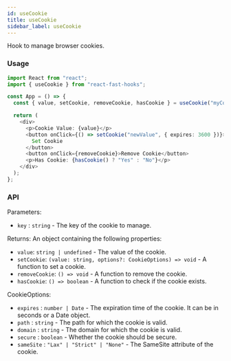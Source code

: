 ```yaml
---
id: useCookie
title: useCookie
sidebar_label: useCookie
---
```


Hook to manage browser cookies.

### Usage

```typescript
import React from "react";
import { useCookie } from "react-fast-hooks";

const App = () => {
  const { value, setCookie, removeCookie, hasCookie } = useCookie("myCookie");

  return (
    <div>
      <p>Cookie Value: {value}</p>
      <button onClick={() => setCookie("newValue", { expires: 3600 })}>
        Set Cookie
      </button>
      <button onClick={removeCookie}>Remove Cookie</button>
      <p>Has Cookie: {hasCookie() ? "Yes" : "No"}</p>
    </div>
  );
};
```

### API

Parameters:

- `key` : `string` - The key of the cookie to manage.

Returns: An object containing the following properties:

- `value`: `string | undefined` - The value of the cookie.
- `setCookie`:  `(value: string, options?: CookieOptions) => void` - A function to set a cookie.
- `removeCookie`: `() => void` - A function to remove the cookie.
- `hasCookie`: `() => boolean` - A function to check if the cookie exists.

CookieOptions:

- `expires` : `number | Date` - The expiration time of the cookie. It can be in seconds or a Date object.
- `path` : `string` - The path for which the cookie is valid.
- `domain` : `string` - The domain for which the cookie is valid.
- `secure` : `boolean` - Whether the cookie should be secure.
- `sameSite` : `"Lax" | "Strict" | "None"` - The SameSite attribute of the cookie.
  